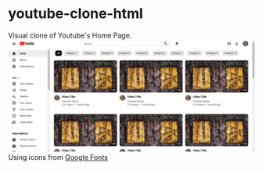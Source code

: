 # youtube-clone-html
Visual clone of Youtube's Home Page.
![Youtube clone' Home Page](image.png)
Using icons from [Google Fonts](https://fonts.google.com/icons?selected=Material+Icons+Outlined:feedback:&icon.query=feedback&icon.style=Outlined&icon.platform=web&icon.set=Material+Icons)